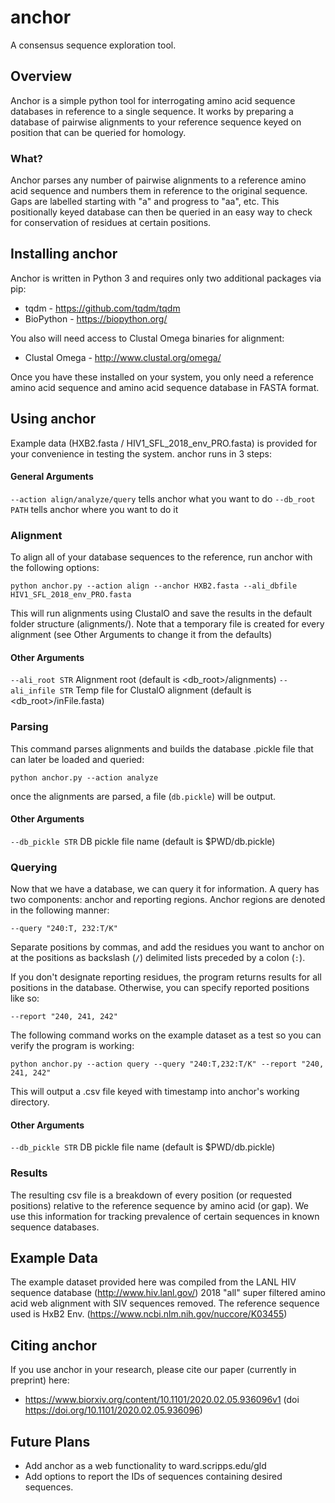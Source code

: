 # anchor
A consensus sequence exploration tool.

## Overview
Anchor is a simple python tool for interrogating amino acid sequence databases in reference to a single sequence.  It works by preparing a database of pairwise alignments to your reference sequence keyed on position that can be queried for homology.

### What?

Anchor parses any number of pairwise alignments to a reference amino acid sequence and numbers them in reference to the original sequence.  Gaps are labelled starting with "a" and progress to "aa", etc.  This positionally keyed database can then be queried in an easy way to check for conservation of residues at certain positions.

## Installing anchor
Anchor is written in Python 3 and requires only two additional packages via pip:

- tqdm - https://github.com/tqdm/tqdm
- BioPython - https://biopython.org/

You also will need access to Clustal Omega binaries for alignment:

- Clustal Omega - http://www.clustal.org/omega/

Once you have these installed on your system, you only need a reference amino acid sequence and amino acid sequence database in FASTA format.

## Using anchor
Example data (HXB2.fasta / HIV1_SFL_2018_env_PRO.fasta) is provided for your convenience in testing the system.  anchor runs in 3 steps:

#### General Arguments 
`--action align/analyze/query` tells anchor what you want to do
`--db_root PATH` tells anchor where you want to do it

### Alignment
To align all of your database sequences to the reference, run anchor with the following options:

`python anchor.py --action align --anchor HXB2.fasta --ali_dbfile HIV1_SFL_2018_env_PRO.fasta`

This will run alignments using ClustalO and save the results in the default folder structure (alignments/).  Note that a temporary file is created for every alignment (see Other Arguments to change it from the defaults)

#### Other Arguments
`--ali_root STR` Alignment root (default is <db_root>/alignments)
`--ali_infile STR` Temp file for ClustalO alignment (default is <db_root>/inFile.fasta)


### Parsing
This command parses alignments and builds the database .pickle file that can later be loaded and queried:

`python anchor.py --action analyze`

once the alignments are parsed, a file (`db.pickle`) will be output.

#### Other Arguments
`--db_pickle STR` DB pickle file name (default is $PWD/db.pickle)

### Querying
Now that we have a database, we can query it for information.  A query has two components:  anchor and reporting regions.  Anchor regions are denoted in the following manner:

`--query "240:T, 232:T/K"`

Separate positions by commas, and add the residues you want to anchor on at the positions as backslash (`/`) delimited lists preceded by a colon (`:`).

If you don't designate reporting residues, the program returns results for all positions in the database.  Otherwise, you can specify reported positions like so:

`--report "240, 241, 242"`

The following command works on the example dataset as a test so you can verify the program is working:

`python anchor.py --action query --query "240:T,232:T/K" --report "240, 241, 242"`

This will output a .csv file keyed with timestamp into anchor's working directory.

#### Other Arguments
`--db_pickle STR` DB pickle file name (default is $PWD/db.pickle)

### Results
The resulting csv file is a breakdown of every position (or requested positions) relative to the reference sequence by amino acid (or gap).  We use this information for tracking prevalence of certain sequences in known sequence databases.

## Example Data
The example dataset provided here was compiled from the LANL HIV sequence database (http://www.hiv.lanl.gov/) 2018 "all" super filtered amino acid web alignment with SIV sequences removed.  The reference sequence used is HxB2 Env. (https://www.ncbi.nlm.nih.gov/nuccore/K03455)

## Citing anchor
If you use anchor in your research, please cite our paper (currently in preprint) here:

- https://www.biorxiv.org/content/10.1101/2020.02.05.936096v1 (doi https://doi.org/10.1101/2020.02.05.936096)

## Future Plans
- Add anchor as a web functionality to ward.scripps.edu/gld
- Add options to report the IDs of sequences containing desired sequences.

